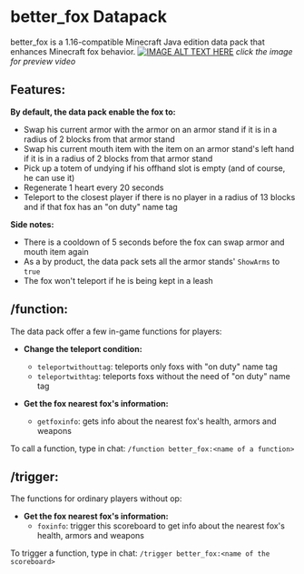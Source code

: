 # **better_fox Datapack**
better_fox is a 1.16-compatible Minecraft Java edition data pack that enhances Minecraft fox behavior.
[![IMAGE ALT TEXT HERE](https://i.imgur.com/4x0avii.jpg)](http://www.youtube.com/watch?v=bV0ZE2qu_M0)
_click the image for preview video_
## **Features**:
**By default, the data pack enable the fox to:**
- Swap his current armor with the armor on an armor stand if it is in a radius of 2 blocks from that armor stand
- Swap his current mouth item with the item on an armor stand's left hand if it is in a radius of 2 blocks from that armor stand
- Pick up a totem of undying if his offhand slot is empty (and of course, he can use it)
- Regenerate 1 heart every 20 seconds
- Teleport to the closest player if there is no player in a radius of 13 blocks and if that fox has an "on duty" name tag

**Side notes:**
- There is a cooldown of 5 seconds before the fox can swap armor and mouth item again
- As a by product, the data pack sets all the armor stands' `ShowArms` to `true`
- The fox won't teleport if he is being kept in a leash

## **/function**: 
The data pack offer a few in-game functions for players:
* **Change the teleport condition:**
    - `teleportwithouttag`: teleports only foxs with "on duty" name tag   
    - `teleportwithtag`: teleports foxs without the need of "on duty" name tag 
 
* **Get the fox nearest fox's information:**
    - `getfoxinfo`: gets info about the nearest fox's health, armors and weapons
    
To call a function, type in chat: 
    `/function better_fox:<name of a function>`

## **/trigger**: 
The functions for ordinary players without op:
* **Get the fox nearest fox's information:**
    - `foxinfo`: trigger this scoreboard to get info about the nearest fox's health, armors and weapons
    
To trigger a function, type in chat: 
    `/trigger better_fox:<name of the scoreboard>`

[//]: <> (To show the current modifying status of the creeper, simply type: )
[//]: <> (`/scoreboard objectives setdisplay sidebar fox_control`)

